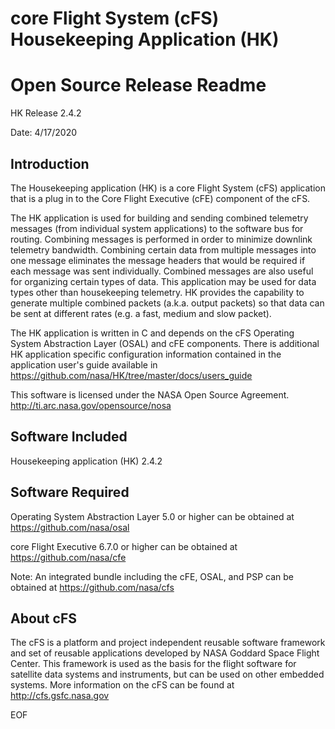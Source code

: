 core Flight System (cFS) Housekeeping Application (HK)
======================================================

Open Source Release Readme
==========================

HK Release 2.4.2

Date: 4/17/2020

Introduction
-------------
  The Housekeeping application (HK) is a core Flight System (cFS) application
  that is a plug in to the Core Flight Executive (cFE) component of the cFS.

  The HK application is used for building and sending combined telemetry messages
  (from individual system applications) to the software bus for routing. Combining
  messages is performed in order to minimize downlink telemetry bandwidth.
  Combining certain data from multiple messages into one message eliminates the
  message headers that would be required if each message was sent individually.
  Combined messages are also useful for organizing certain types of data. This
  application may be used for data types other than housekeeping telemetry. HK
  provides the capability to generate multiple combined packets (a.k.a. output
  packets) so that data can be sent at different rates (e.g. a fast, medium and
  slow packet).

  The HK application is written in C and depends on the cFS Operating System
  Abstraction Layer (OSAL) and cFE components.  There is additional HK application
  specific configuration information contained in the application user's guide
  available in https://github.com/nasa/HK/tree/master/docs/users_guide

  This software is licensed under the NASA Open Source Agreement.
  http://ti.arc.nasa.gov/opensource/nosa


Software Included
------------------

  Housekeeping application (HK) 2.4.2


Software Required
------------------

 Operating System Abstraction Layer 5.0 or higher can be
 obtained at https://github.com/nasa/osal

 core Flight Executive 6.7.0 or higher can be obtained at
 https://github.com/nasa/cfe

 Note: An integrated bundle including the cFE, OSAL, and PSP can
 be obtained at https://github.com/nasa/cfs

About cFS
----------
  The cFS is a platform and project independent reusable software framework and
  set of reusable applications developed by NASA Goddard Space Flight Center.
  This framework is used as the basis for the flight software for satellite data
  systems and instruments, but can be used on other embedded systems.  More
  information on the cFS can be found at http://cfs.gsfc.nasa.gov

EOF
